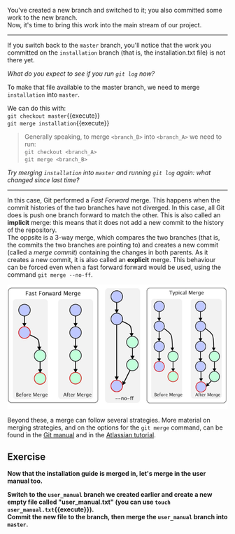 You've created a new branch and switched to it; you also committed some work to the new branch.  
Now, it's time to bring this work into the main stream of our project.

---

If you switch back to the `master` branch, you'll notice that the work you committed on the `installation` branch (that is, the installation.txt file) is not there yet.

*What do you expect to see if you run `git log` now?*

To make that file available to the master branch, we need to merge `installation` into `master`.

We can do this with:  
`git checkout master`{{execute}}  
`git merge installation`{{execute}}

> Generally speaking, to merge `<branch_B>` into `<branch_A>` we need to run:  
`git checkout <branch_A>`  
`git merge <branch_B>`  

*Try merging `installation` into `master` and running `git log` again: what changed since last time?*

---

In this case, Git performed a *Fast Forward* merge. This happens when the commit histories of the two branches have not diverged. In this case, all Git does is push one branch forward to match the other. This is also called an **implicit** merge: this means that it does not add a new commit to the history of the repository.  
The oppsite is a 3-way merge, which compares the two branches (that is, the commits the two branches are pointing to) and creates a new commit (called a *merge commit*) containing the changes in both parents. As it creates a new commit, it is also called an **explicit** merge. This behaviour can be forced even when a fast forward forward would be used, using the command `git merge --no-ff`.

![](./assets/merge_cut.png)

Beyond these, a merge can follow several strategies. More material on merging strategies, and on the options for the `git merge` command, can be found in the [Git manual][1] and in the [Atlassian tutorial][2].

## Exercise

**Now that the installation guide is merged in, let's merge in the user manual too.**

**Switch to the `user_manual` branch we created earlier and create a new empty file called "user_manual.txt" (you can use `touch user_manual.txt`{{execute}}).**  
**Commit the new file to the branch, then merge the `user_manual` branch into `master`.**

[1]: https://git-scm.com/docs/merge-strategies
[2]: https://www.atlassian.com/git/tutorials/using-branches/merge-strategy